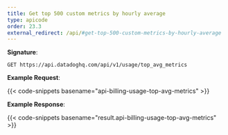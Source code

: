 ```yaml
---
title: Get top 500 custom metrics by hourly average
type: apicode
order: 23.3
external_redirect: /api/#get-top-500-custom-metrics-by-hourly-average
---
```


**Signature**:

`GET https://api.datadoghq.com/api/v1/usage/top_avg_metrics`

**Example Request**:

{{< code-snippets basename="api-billing-usage-top-avg-metrics" >}}

**Example Response**:

{{< code-snippets basename="result.api-billing-usage-top-avg-metrics" >}}

